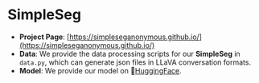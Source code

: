 # SimpleSeg

- **Project Page**: [https://simpleseganonymous.github.io/](https://simpleseganonymous.github.io/)
- **Data**: We provide the data processing scripts for our **SimpleSeg** in `data.py`, which can generate json files in LLaVA conversation formats.
- **Model**: We provide our model on 🤗[HuggingFace](https://huggingface.co/simpleseganonymous/SimpleSeg).